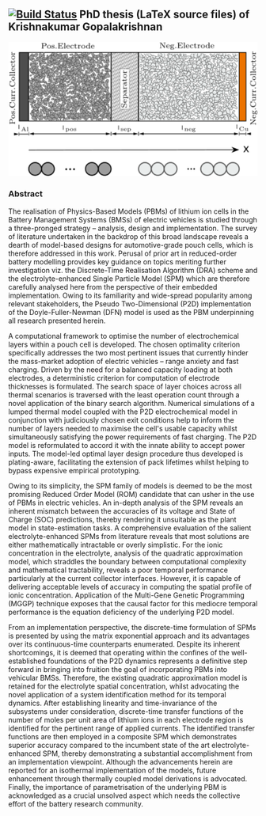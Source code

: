 ## [![Build Status](https://travis-ci.com/krishnakumarg1984/phd_thesis.svg?token=1FbiHkxybL69NMqKddYU&branch=master)](https://travis-ci.com/krishnakumarg1984/phd_thesis) PhD thesis (LaTeX source files) of Krishnakumar Gopalakrishnan

<img src="/chapters/introduction/figures/cell_sandwich_svg.svg" alt="Schematic depicting the basic construction of a lithium ion unit cell" width="505" />

### Abstract

The realisation of Physics-Based Models (PBMs) of lithium ion cells in the
Battery Management Systems (BMSs) of electric vehicles is studied through a
three-pronged strategy &ndash; analysis, design and implementation. The survey of
literature undertaken in the backdrop of this broad landscape reveals a dearth
of model-based designs for automotive-grade pouch cells, which is therefore
addressed in this work. Perusal of prior art in reduced-order battery modelling
provides key guidance on topics meriting further investigation viz. the
Discrete-Time Realisation Algorithm (DRA) scheme and the electrolyte-enhanced
Single Particle Model (SPM) which are therefore carefully analysed here from the
perspective of their embedded implementation. Owing to its familiarity and
wide-spread popularity among relevant stakeholders, the Pseudo Two-Dimensional
(P2D) implementation of the Doyle-Fuller-Newman (DFN) model is used as the PBM
underpinning all research presented herein.

A computational framework to optimise the number of electrochemical layers
within a pouch cell is developed. The chosen optimality criterion specifically
addresses the two most pertinent issues that currently hinder the mass-market
adoption of electric vehicles &ndash; range anxiety and fast charging. Driven by the
need for a balanced capacity loading at both electrodes, a deterministic
criterion for computation of electrode thicknesses is formulated. The search
space of layer choices across all thermal scenarios is traversed with the least
operation count through a novel application of the binary search algorithm.
Numerical simulations of a lumped thermal model coupled with the P2D
electrochemical model in conjunction with judiciously chosen exit conditions
help to inform the number of layers needed to maximise the cell's usable
capacity whilst simultaneously satisfying the power requirements of fast
charging. The P2D model is reformulated to accord it with the innate ability to
accept power inputs. The model-led optimal layer design procedure thus developed
is plating-aware, facilitating the extension of pack lifetimes whilst helping to
bypass expensive empirical prototyping.


Owing to its simplicity, the SPM family of models is deemed to be the most
promising Reduced Order Model (ROM) candidate that can usher in the use of PBMs
in electric vehicles. An in-depth analysis of the SPM reveals an inherent
mismatch between the accuracies of its voltage and State of Charge (SOC)
predictions, thereby rendering it unsuitable as the plant model in
state-estimation tasks. A comprehensive evaluation of the salient
electrolyte-enhanced SPMs from literature reveals that most solutions are either
mathematically intractable or overly simplistic. For the ionic concentration in
the electrolyte, analysis of the quadratic approximation model, which straddles
the boundary between computational complexity and mathematical tractability,
reveals a poor temporal performance particularly at the current collector
interfaces. However, it is capable of delivering acceptable levels of accuracy
in computing the spatial profile of ionic concentration. Application of the
Multi-Gene Genetic Programming (MGGP) technique exposes that the causal factor
for this mediocre temporal performance is the equation deficiency of the
underlying P2D model.

From an implementation perspective, the discrete-time formulation of SPMs is
presented by using the matrix exponential approach and its advantages over its
continuous-time counterparts enumerated. Despite its inherent shortcomings, it
is deemed that operating within the confines of the well-established foundations
of the P2D dynamics represents a definitive step forward in bringing into
fruition the goal of incorporating PBMs into vehicular BMSs. Therefore, the
existing quadratic approximation model is retained for the electrolyte spatial
concentration, whilst advocating the novel application of a system
identification method for its temporal dynamics. After establishing linearity
and time-invariance of the subsystems under consideration, discrete-time
transfer functions of the number of moles per unit area of lithium ions in each
electrode region is identified for the pertinent range of applied currents. The
identified transfer functions are then employed in a composite SPM which
demonstrates superior accuracy compared to the incumbent state of the art
electrolyte-enhanced SPM, thereby demonstrating a substantial accomplishment
from an implementation viewpoint. Although the advancements herein are reported
for an isothermal implementation of the models, future enhancement through
thermally coupled model derivations is advocated. Finally, the importance of
parametrisation of the underlying PBM is acknowledged as a crucial unsolved
aspect which needs the collective effort of the battery research community.

